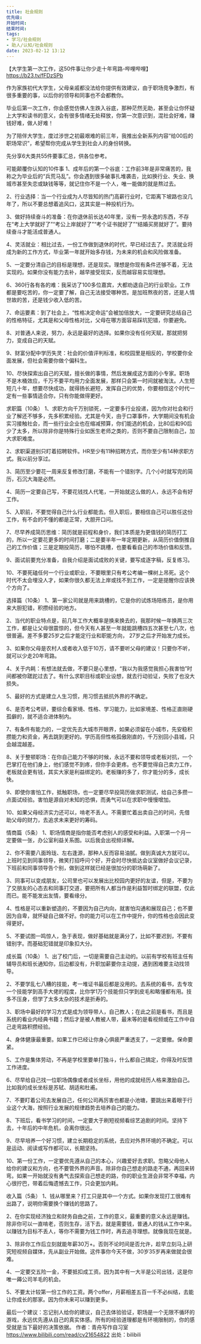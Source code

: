 ```yaml
---
title: 社会规则
优先级: 
开始时间: 
结束时间: 
tags: 
- 学习/社会规则
- 助人/认知/社会规则
date: 2023-02-12 13:12
---
```

【大学生第一次工作，这50件事让你少走十年弯路-哔哩哔哩】 https://b23.tv/fFDzSPb

作为家族初代大学生，父母亲戚都没法给你提供有效建议，由于职场竞争激烈，有很多重要的事，以后你的领导和同事也不会都教你。

毕业后第一次工作，你会感觉仿佛人生跌入谷底，那种茫然无助，甚至会让你怀疑上大学和读书的意义，会有很多情绪无处释放，你第一次意识到，混社会好难，赚钱好难，做人好难！


为了陪伴大学生，度过涉世之初最艰难的前三年，我推出全新系列内容“给00后的职场常识”，希望帮你完成从学生到社会人的身份转换。

先分享6大类共55件要事汇总，供各位参考。


可能颠覆你认知的10件事
1、成年后的第一个谷底：工作前3年是非常痛苦的，我称之为毕业后的“兵荒马乱”。你会遇到很多破事扎堆袭击，比如换行业、失业、换城市甚至失恋或缺钱等等，就记住你不是一个人，唯一能做的就是熬过去。

2、行业选择：当一个行业成为人尽皆知的热门高薪行业时，它距离下坡路也没几年了，所以不要总想着追风口，这其实是一种投机行为。

3、做好持续奋斗的准备：在你退休前长达40年里，没有一劳永逸的东西，不存在“考上大学就好了”“考公上岸就好了”“考个证书就好了”“结婚买房就好了”。要持续奋斗才能活成普通人。

4、灵活就业：相比过去，一份工作做到退休的时代，早已经过去了。灵活就业将成为新的工作方式，毕业第一年就开始多存钱，为未来的机会和风险做准备。

5、一定要分清自己的目标是理想，还是现实。理想是你现有条件还够不着，无法实现的。如果你没有能力去补，越早接受现实，反而越容易实现理想。

6、360行各有各的难：我采访了100多位嘉宾，大都劝退自己的行业职业。工作都是要吃苦的，你一定要了解，自己无法接受哪种苦。是加班熬夜的苦，还是人情世故的苦，还是钱少收入低的苦。

7、命运要素：到了社会上，“性格决定命运”会被加倍放大，一定要研究总结自己的性格特征，尤其是和父母性格对比，父母在哪方面容易踩坑犯错，你要避免。

8、对普通人来说，努力，永远是最好的选择。如果你没有任何天赋，那就把努力，变成自己的天赋。

9、财富分配中学历失灵：社会的价值评判标准，和校园里是相反的，学校要你全面发展，但社会需要你做个偏科生。

10、尽快探索出自己的天赋，擅长做的事情，然后发展成这方面的小专家。职场不是木桶效应，千万不要平均用力全面发展，那样只会第一时间就被淘汰。人生短短几十年，想要尽快成功，就得扬长避短，发挥自己的优势，你要相信这个时代一定有一些事情适合你，只有你能做得更好。


求职篇（10条）
1、求职方向千万别锁死，一定要多行业投递，因为你对社会和行业了解还不够多，先多积累经验。尤其是今天，由于口罩事件，大学期间没有机会实习接触社会，而一些行业企业也在缩减预算，你们能选的机会，比80后和90后少了太多，所以除非你是特殊行业如医生老师之类的，否则不要自己限制自己，加大求职难度。

2、求职渠道别只盯着招聘软件。HR至少有11种招聘方式，而你至少有14种求职方式。我以前分享过。

3、简历至少要花一周来反复修改打磨，不能有一个错别字。几个小时就写完的简历，石沉大海是必然。

4、简历一定要自己写，不要花钱找人代笔，一开始就这么做的人，永远不会有好工作。

5、入职前，不要觉得自己什么行业都能去。但入职后，要相信自己可以胜任这份工作，有不会的不懂的都是正常，大胆开口问。

7、尽早养成简历思维：简历就是前程和身价，我们本质是为更值钱的简历打工的，所以一定要花更多的时间打磨；二是要半年一年定期更新，从简历价值倒推自己的工作价值；三是定期投简历，哪怕不跳槽，也要看看自己的市场价值和反馈。

9、面试前要充分准备，自我介绍是面试成败的关键，要写成逐字稿，反复练习。

10、不要死磕任何一个行业或职业，不要眼里只有考公考编一棵树上吊死。这个时代不太会埋没人才，如果你很久都无法上岸或找不到工作，一定是提醒你应该换个方向了。


选择篇（10条）
1、第一家公司就是用来跳槽的，它是你的试炼场陪练员，是你用来大胆犯错，积攒经验的地方。

2、当代的职业特点是，前几年工作大概率是换来换去的，我那时候一年换两三次工作，都是让父母很震惊的，但今天有人甚至一年就能跳槽四五次甚至七八次，也很普遍。差不多要25岁之后才能定行业和职能方向， 27岁之后才开始发力成长。

3、如果你父母是农村人或者收入低于10万，请不要听父母的建议！只要你不听，就可以少走20年弯路。

4、关于内耗：有想法就去做，不要只是心里想，“我以为我感觉我担心我害怕”时间都被你蹉跎过去了。有什么求职目标或职业设想，就去行动验证，失败了也没大损失。

5、最好的方式是建立人生习惯，用习惯去抵抗外界的不确定。

6、是否考公考研，要综合看家境、性格、学习能力，比如家境差、性格正直刚硬孤僻的，就不适合进体制内。

7、有条件有能力的，一定优先去大城市开眼界，如果必须留在小城市，先安稳积攒能力和资金，再去跳到更好的。学历高但性格孤傲刚直的，千万别回小县城，只会越混越差。

8、关于整顿职场：在你自己能力不够的时候，永远不要和领导或老板对抗，一个巴掌打在他们身上，他们感觉不到疼，但你手会更疼。也不要觉得自己卖力工作，老板就会更有钱，其实大家是利益绑定的。老板赚的多了，你才能分的多，成长快。

9、即使你害怕工作，抵触职场，也一定要尽早投简历做求职测试，给自己多攒一点面试经验。害怕是源自对未知的恐惧，而勇气可以在求职中慢慢增加。

10、如果父母经济实力还可以，啃老不丢人。不需要忙着出卖自己的时间，先借助父母的财力，去追求未来更好的筹码。


情商篇（5条）
1、职场情商是指你能否考虑别人的感受和利益。入职第一个月一定要做一张，办公室利益关系图。以后我会出视频详解。

2、你不需要八面玲珑、左右逢源，那种人反而容易油腻。做到真诚大方就可以。上班时见到同事领导，微笑打招呼问个好，开会时尽快抵达会议室做好会议记录，下班前和同事领导告个别，做到这样就已经是很加分的职场萌新了。

3、同事可以变成朋友，公司里也可以发展出比校园内更好的友谊，但是，不要为了交朋友的心态去和同事打交道，要把所有人都当作是利益暂时绑定的联盟，仅此而已。能不能发出友情，要看缘分。

4、性格是可以重新塑造的，不要因为自己内向，就害怕沟通和展现自己；也不要因为自卑，就怀疑自己做不好。你的能力可以在工作中提升，你的性格也会因此变得更好。

5、不要试图一鸣惊人，急于表现，做好基础就是满分了，比如不要迟到，不要有错别字。而基础犯错就是印象扣大分。


成长篇（10条）
1、出了校门后，一切是需要自己主动的。以前有学校有班主任有辅导员和班长通知你，后边都没有，升职加薪要你主动提，遇到困难要主动找领导。

2、不要学乱七八糟的技能，考一堆证书最后都是没用的。去系统的看书，去专攻一个技能学到高手大佬的程度，比你学1万个技能但只学到皮毛和略懂都有用。技多不压身，但学了太多太杂的技术是折寿的。

3、职场中最好的学习方式是成为领导带人，自己教人；在此之前是看书，而且是系统的看业内经典书籍；然后才是被人教被人带，最末等的是看视频或在工作中自己走弯路积攒经验。

4、身体健康最重要。如果工作已经让你身心俱疲严重透支了，一定要撤。保命要紧。

5、工作是集体劳动，不再是学校里要单打独斗，什么都自己搞定，你得及时反馈工作进度。

6、尽早给自己找一位职场偶像或者成长坐标，用他的成就经历人格来激励自己。比如我的成长坐标是苏轼、胡适和杜甫。

7、不要盯着公司去发展自己，任何公司再厉害也都是小池塘，要跳出来着眼于行业这个大海，按照行业发展的规律趋势去培养自己的能力。

8、下班后，看书学习的时间，一定要大于刷短视频看综艺追剧的时间。坚持下去，十年后的中年危机，会离你很远。

9、尽早培养一个好习惯，建立长期稳定的系统，去应对外界环境的不确定。可以是运动、阅读或写作都可以，长期坚持。

10、第一份工作，一定要优先遵从自己的本心，兴趣爱好去求职。忽略父母他人给你的建议和方向，也不要管外界的声音。除非你自己想走的路走不通，再回来转弯。如果一开始就没有勇气去探索自己想走的路，你的职业生涯会非常不幸福，内心很拧巴，带着后悔遗憾去工作，只会更加内耗。


收入篇（5条）
1、钱从哪里来？打工只是其中一个方式。如果你发现打工很难有出路了，说明你需要换个赚钱的思路了。

2、在你实现经济独立和财务自由之前，工作的意义，最重要的意义永远是赚钱。除非你可以一直啃老，否则生存，活下去，就是需要钱，普通人的钱从工作中来。以赚钱为目标不丢人，等你不需要为钱工作时，再去追寻理想。就像我现在就是。

3、除非你工作后立刻就能年薪30万+。否则不论时间是否允许，趁早立刻马上研究短视频自媒体，先从副业开始做。这件事你今天不做，30岁35岁再来做就会很难。

4、一定要交五险一金，不要抵扣成工资。因为其中有一大半是公司出钱，这是你唯一薅公司羊毛的机会。

5、不要太计较第一份工作的工资。两个offer，月薪相差五百一千不必纠结，去能让你成长的那家。因为你未来可以赚到更多。


最后一个建议：忘记别人给你的建议，自己去体验验证，职场是一个无限不循环的游戏，永远优先遵从自己的真实体感。所有的经验道理都是有环境限制的，你的感受就是当下最好的决策依据。 作者：青舟写作自习室 https://www.bilibili.com/read/cv21654822 出处：bilibili

